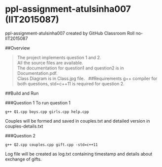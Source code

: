 # ppl-assignment-atulsinha007 (IIT2015087)
ppl-assignment-atulsinha007 created by GitHub Classroom Roll no-IIT2015087

##Overview

>The project implements question 1 and 2.      
>All the source files are available.      
>The documentation for question1 and question2 is in Documentation.pdf.      
>Class Diagram is in Class.jpg file.  
##Requirements
>g++ compiler for both questions,
>std=c++11 is required for question 2.

##Build and Run

###Question 1
To run question 1
```
g++ Q1.cpp boys.cpp girls.cpp help.cpp

```
Couples will be formed and saved in couples.txt and detailed version in couples-details.txt

###Question 2
```
g++ Q2.cpp couples.cpp gift.cpp -std=c++11
```
Log file will be created as log.txt containing timestamp and details about exchange of gifts.
